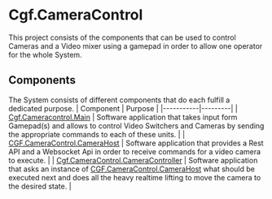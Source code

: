 # Cgf.CameraControl

This project consists of the components that can be used to control Cameras and a Video mixer using a gamepad in order to allow one operator for the whole System.

## Components

The System consists of different components that do each fulfill a dedicated purpose.
| Component | Purpose |
|-----------|---------|
| [Cgf.Cameracontrol.Main](./Cgf.Cameracontrol.Main/README.md) | Software application that takes input form Gamepad(s) and allows to control Video Switchers and Cameras by sending the appropriate commands to each of these units. |
| [CGF.CameraControl.CameraHost](./CGF.CameraControl.CameraHost) | Software application that provides a Rest API and a Websocket Api in order to receive commands for a video camera to execute. |
| [Cgf.CameraControl.CameraController](./Cgf.CameraControl.CameraController) | Software application that asks an instance of [CGF.CameraControl.CameraHost](./CGF.CameraControl.CameraHost) what should be executed next and does all the heavy realtime lifting to move the camera to the desired state. |
